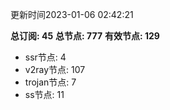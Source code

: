 更新时间2023-01-06 02:42:21

**总订阅: 45**
**总节点: 777**
**有效节点: 129**
- ssr节点: 4
- v2ray节点: 107
- trojan节点: 7
- ss节点: 11
